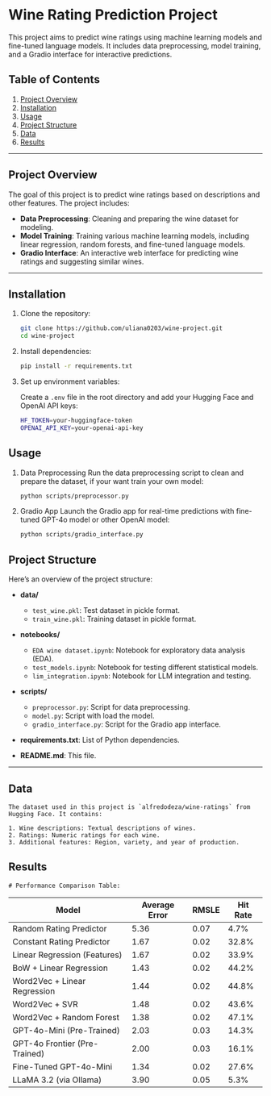 # Wine Rating Prediction Project

This project aims to predict wine ratings using machine learning models and fine-tuned language models. It includes data preprocessing, model training, and a Gradio interface for interactive predictions.

## Table of Contents

1. [Project Overview](#project-overview)
2. [Installation](#installation)
3. [Usage](#usage)
4. [Project Structure](#project-structure)
5. [Data](#data)
6. [Results](#results)

---

## Project Overview

The goal of this project is to predict wine ratings based on descriptions and other features. The project includes:

- **Data Preprocessing**: Cleaning and preparing the wine dataset for modeling.
- **Model Training**: Training various machine learning models, including linear regression, random forests, and fine-tuned language models.
- **Gradio Interface**: An interactive web interface for predicting wine ratings and suggesting similar wines.

---

## Installation

1. Clone the repository:
   ```bash
   git clone https://github.com/uliana0203/wine-project.git
   cd wine-project

2. Install dependencies:
    ```bash
    pip install -r requirements.txt

3. Set up environment variables:

    Create a `.env` file in the root directory and add your Hugging Face and OpenAI API keys:

    ```bash
    HF_TOKEN=your-huggingface-token
    OPENAI_API_KEY=your-openai-api-key

## Usage

1. Data Preprocessing
    Run the data preprocessing script to clean and prepare the dataset, if your want train your own model:

    ```bash
    python scripts/preprocessor.py

2. Gradio App
    Launch the Gradio app for real-time predictions with fine-tuned GPT-4o model or other OpenAI model:
    ```bash
    python scripts/gradio_interface.py

## Project Structure
Here’s an overview of the project structure:

- **data/**
  - `test_wine.pkl`: Test dataset in pickle format.
  - `train_wine.pkl`: Training dataset in pickle format.
 
- **notebooks/**
  - `EDA wine dataset.ipynb`: Notebook for exploratory data analysis (EDA).
  - `test_models.ipynb`: Notebook for testing different statistical models.
  - `lim_integration.ipynb`: Notebook for LLM integration and testing.
  
- **scripts/**
  - `preprocessor.py`: Script for data preprocessing.
  - `model.py`: Script with load the model.
  - `gradio_interface.py`: Script for the Gradio app interface.

- **requirements.txt**: List of Python dependencies.

- **README.md**: This file.

---

## Data

    The dataset used in this project is `alfredodeza/wine-ratings` from Hugging Face. It contains:

    1. Wine descriptions: Textual descriptions of wines.
    2. Ratings: Numeric ratings for each wine.
    3. Additional features: Region, variety, and year of production.

## Results

    # Performance Comparison Table:

| Model                          | Average Error | RMSLE  | Hit Rate |
|--------------------------------|---------------|--------|----------|
| Random Rating Predictor        | 5.36          | 0.07   | 4.7%     |
| Constant Rating Predictor      | 1.67          | 0.02   | 32.8%    |
| Linear Regression (Features)   | 1.67          | 0.02   | 33.9%    |
| BoW + Linear Regression        | 1.43          | 0.02   | 44.2%    |
| Word2Vec + Linear Regression   | 1.44          | 0.02   | 44.8%    |
| Word2Vec + SVR                 | 1.48          | 0.02   | 43.6%    |
| Word2Vec + Random Forest       | 1.38          | 0.02   | 47.1%    |
| GPT-4o-Mini (Pre-Trained)      | 2.03          | 0.03   | 14.3%    |
| GPT-4o Frontier (Pre-Trained)  | 2.00          | 0.03   | 16.1%    |
| Fine-Tuned GPT-4o-Mini         | 1.34          | 0.02   | 27.6%    |
| LLaMA 3.2 (via Ollama)         | 3.90          | 0.05   | 5.3%     |
    
